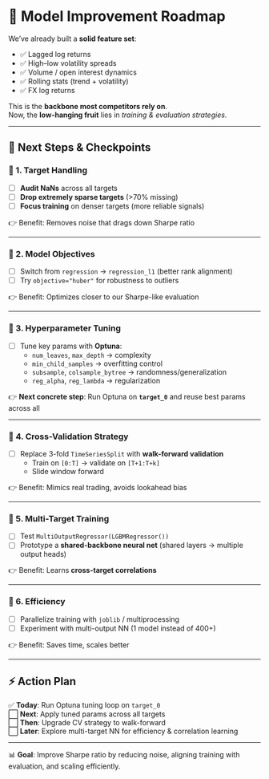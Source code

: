 # 🚀 Model Improvement Roadmap

We’ve already built a **solid feature set**:
- ✅ Lagged log returns  
- ✅ High–low volatility spreads  
- ✅ Volume / open interest dynamics  
- ✅ Rolling stats (trend + volatility)  
- ✅ FX log returns  

This is the **backbone most competitors rely on**.  
Now, the **low-hanging fruit** lies in *training & evaluation strategies*.  

---

## 📌 Next Steps & Checkpoints

### 🔹 1. Target Handling
- [ ] **Audit NaNs** across all targets  
- [ ] **Drop extremely sparse targets** (>70% missing)  
- [ ] **Focus training** on denser targets (more reliable signals)  

👉 Benefit: Removes noise that drags down Sharpe ratio  

---

### 🔹 2. Model Objectives
- [ ] Switch from `regression` → `regression_l1` (better rank alignment)  
- [ ] Try `objective="huber"` for robustness to outliers  

👉 Benefit: Optimizes closer to our Sharpe-like evaluation  

---

### 🔹 3. Hyperparameter Tuning
- [ ] Tune key params with **Optuna**:
  - `num_leaves`, `max_depth` → complexity  
  - `min_child_samples` → overfitting control  
  - `subsample`, `colsample_bytree` → randomness/generalization  
  - `reg_alpha`, `reg_lambda` → regularization  

👉 **Next concrete step**: Run Optuna on **`target_0`** and reuse best params across all  

---

### 🔹 4. Cross-Validation Strategy
- [ ] Replace 3-fold `TimeSeriesSplit` with **walk-forward validation**  
  - Train on `[0:T]` → validate on `[T+1:T+k]`  
  - Slide window forward  

👉 Benefit: Mimics real trading, avoids lookahead bias  

---

### 🔹 5. Multi-Target Training
- [ ] Test `MultiOutputRegressor(LGBMRegressor())`  
- [ ] Prototype a **shared-backbone neural net** (shared layers → multiple output heads)  

👉 Benefit: Learns **cross-target correlations**  

---

### 🔹 6. Efficiency
- [ ] Parallelize training with `joblib` / multiprocessing  
- [ ] Experiment with multi-output NN (1 model instead of 400+)  

👉 Benefit: Saves time, scales better  

---

## ⚡ Action Plan
✅ **Today**: Run Optuna tuning loop on `target_0`  
⬜ **Next**: Apply tuned params across all targets  
⬜ **Then**: Upgrade CV strategy to walk-forward  
⬜ **Later**: Explore multi-target NN for efficiency & correlation learning  

---

📊 **Goal**: Improve Sharpe ratio by reducing noise, aligning training with evaluation, and scaling efficiently.  
